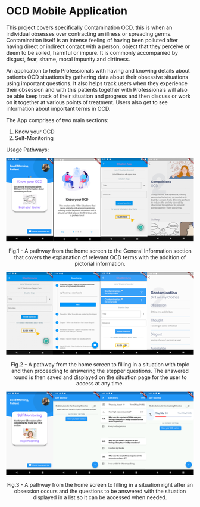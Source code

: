 # OCD Mobile Application

This project covers specifically Contamination OCD, this is when an individual obsesses over contracting an illness or spreading germs. Contamination itself is an intense feeling of having been polluted after having direct or indirect contact with a person, object that they perceive or deem to be soiled, harmful or impure. It is commonly accompanied by disgust, fear, shame, moral impunity and dirtiness.

An application to help Professionals with having and knowing details about patients OCD situations by gathering data about their obsessive situations using important questions. It also helps track users when they experience their obsession and with this patients together with Professionals will also be able keep track of their situation and progress and then discuss or work on it together at various points of treatment. Users also get to see information about important terms in OCD.

The App comprises of two main sections:

1. Know your OCD
2. Self-Monitoring

Usage Pathways:

<p align = "center">
<img src = "assets/Comb_intro.png">
</p>
<p align = "center">
Fig.1 - A pathway from the home screen to the General Information section that covers the explanation of relevant OCD terms with the addition of pictorial information.
</p>

<p align = "center">
<img src = "assets/comb_intro1.png">
</p>
<p align = "center">
Fig.2 - A pathway from the home screen to filling in a situation with topic and then proceeding to answering the stepper questions. The answered round is then saved and displayed on the situation page for the user to access at any time.
</p>

<p align = "center">
<img src = "assets/combo_self.png">
</p>
<p align = "center">
Fig.3 - A pathway from the home screen to filling in a situation right after an obsession occurs and the questions to be answered with the situation displayed in a list so it can be accessed when needed.
</p>

